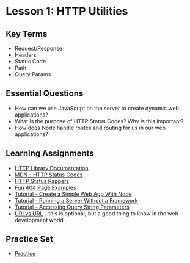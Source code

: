 # Lesson 1: HTTP Utilities

## Key Terms
* Request/Response
* Headers
* Status Code
* Path
* Query Params

## Essential Questions
* How can we use JavaScript on the server to create dynamic web applications?
* What is the purpose of HTTP Status Codes? Why is this important?
* How does Node handle routes and routing for us in our web applications?  

## Learning Assignments
* [HTTP Library Documentation](https://nodejs.org/api/http.html)
* [MDN - HTTP Status Codes](https://developer.mozilla.org/en-US/docs/Web/HTTP/Status)
* [HTTP Status Rappers](http://httpstatusrappers.com/)
* [Fun 404 Page Examples](https://optinmonster.com/best-404-page-examples/)
* [Tutorial - Create a Simple Web App With Node](https://ilovecoding.org/courses/nodejs/lessons/creating-a-simple-web-app-with-nodejs)
* [Tutorial - Running a Server Without a Framework](https://developer.mozilla.org/en-US/docs/Learn/Server-side/Node_server_without_framework)
* [Tutorial - Accessing Query String Parameters](https://nodejs.org/en/knowledge/HTTP/clients/how-to-access-query-string-parameters/)
* [URI vs URL](https://danielmiessler.com/study/difference-between-uri-url/) - this is optional, but a good thing to know in the web development world

## Practice Set
+ [Practice](./practice/exercises.md)
